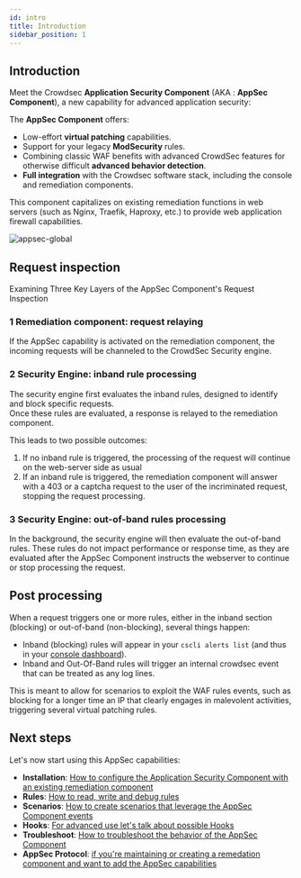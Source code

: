 ```yaml
---
id: intro
title: Introduction
sidebar_position: 1
---
```


## Introduction

<!-- xx : fix crowdsec version -->

Meet the Crowdsec **Application Security Component** (AKA : **AppSec Component**), a new capability for advanced application security:

The **AppSec Component** offers:

- Low-effort **virtual patching** capabilities.
- Support for your legacy **ModSecurity** rules.
- Combining classic WAF benefits with advanced CrowdSec features for otherwise difficult **advanced behavior detection**.
- **Full integration** with the Crowdsec software stack, including the console and remediation components.

<!-- xx :  links -->

This component capitalizes on existing remediation functions in web servers (such as Nginx, Traefik, Haproxy, etc.) to provide web application firewall capabilities.

![appsec-global](/img/appsec-global.png)

## Request inspection

Examining Three Key Layers of the AppSec Component's Request Inspection

### 1 Remediation component: request relaying

If the AppSec capability is activated on the remediation component, the incoming requests will be channeled to the CrowdSec Security engine.

### 2 Security Engine: inband rule processing

The security engine first evaluates the inband rules, designed to identify and block specific requests.  
Once these rules are evaluated, a response is relayed to the remediation component.

This leads to two possible outcomes:

1.  If no inband rule is triggered, the processing of the request will continue on the web-server side as usual
2.  If an inband rule is triggered, the remediation component will answer with a 403 or a captcha request to the user of the incriminated request, stopping the request processing.

### 3 Security Engine: out-of-band rules processing

In the background, the security engine will then evaluate the out-of-band rules. These rules do not impact performance or response time, as they are evaluated after the AppSec Component instructs the webserver to continue or stop processing the request.

## Post processing

When a request triggers one or more rules, either in the inband section (blocking) or out-of-band (non-blocking), several things happen:

- Inband (blocking) rules will appear in your `cscli alerts list` (and thus in your [console dashboard](https://app.crowdsec.net)).
- Inband and Out-Of-Band rules will trigger an internal crowdsec event that can be treated as any log lines.

This is meant to allow for scenarios to exploit the WAF rules events, such as blocking for a longer time an IP that clearly engages in malevolent activities, triggering several virtual patching rules.

## Next steps

Let's now start using this AppSec capabilities:

- **Installation**: [How to configure the Application Security Component with an existing remediation component](/appsec/installation.md)
- **Rules**: [How to read, write and debug rules](/appsec/rules_syntax.md)
- **Scenarios**: [How to create scenarios that leverage the AppSec Component events](/appsec/scenarios.md)
- **Hooks**: [For advanced use let's talk about possible Hooks](/appsec/hooks.md)
- **Troubleshoot**: [How to troubleshoot the behavior of the AppSec Component](/appsec/troubleshooting.md)
- **AppSec Protocol**: [if you're maintaining or creating a remedation component and want to add the AppSec capabilities](/appsec/protocol.md)
